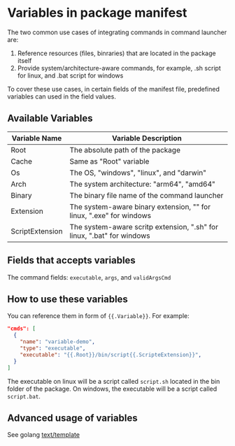 # Variables in package manifest

The two common use cases of integrating commands in command launcher are:
1. Reference resources (files, binraries) that are located in the package itself
2. Provide system/architecture-aware commands, for example, .sh script for linux, and .bat script for windows

To cover these use cases, in certain fields of the manifest file, predefined variables can used in the field values.

## Available Variables

| Variable Name   | Variable Description                                                   |
|-----------------|------------------------------------------------------------------------|
| Root            | The absolute path of the package                                       |
| Cache           | Same as "Root" variable                                                |
| Os              | The OS, "windows", "linux", and "darwin"                               |
| Arch            | The system architecture: "arm64", "amd64"                              |
| Binary          | The binary file name of the command launcher                           |
| Extension       | The system-aware binary extension, "" for linux, ".exe" for windows    |
| ScriptExtension | The system-aware scritp extension, ".sh" for linux, ".bat" for windows |


## Fields that accepts variables

The command fields: `executable`, `args`, and `validArgsCmd`

## How to use these variables

You can reference them in form of `{{.Variable}}`. For example:

```json
"cmds": [
  {
    "name": "variable-demo",
    "type": "executable",
    "executable": "{{.Root}}/bin/script{{.ScripteExtension}}",
  }
]
```
The executable on linux will be a script called `script.sh` located in the bin folder of the package. On windows, the executable will be a script called `script.bat`.

## Advanced usage of variables

See golang [text/template](https://pkg.go.dev/text/template)
